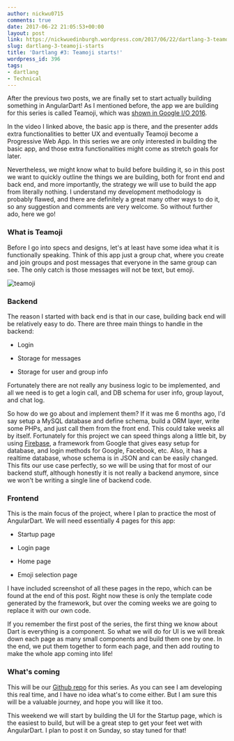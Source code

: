 ```yaml
---
author: nickwu0715
comments: true
date: 2017-06-22 21:05:53+00:00
layout: post
link: https://nickwuedinburgh.wordpress.com/2017/06/22/dartlang-3-teamoji-starts/
slug: dartlang-3-teamoji-starts
title: 'Dartlang #3: Teamoji starts!'
wordpress_id: 396
tags:
- dartlang
- Technical
---
```


After the previous two posts, we are finally set to start actually building something in AngularDart! As I mentioned before, the app we are building for this series is called Teamoji, which was [shown in Google I/O 2016](https://www.youtube.com/watch?v=SobXoh4rb58&t=172s).

In the video I linked above, the basic app is there, and the presenter adds extra functionalities to better UX and eventually Teamoji become a Progressive Web App. In this series we are only interested in building the basic app, and those extra functionalities might come as stretch goals for later.

Nevertheless, we might know what to build before building it, so in this post we want to quickly outline the things we are building, both for front end and back end, and more importantly, the strategy we will use to build the app from literally nothing. I understand my development methodology is probably flawed, and there are definitely a great many other ways to do it, so any suggestion and comments are very welcome. So without further ado, here we go!



### What is Teamoji



Before I go into specs and designs, let's at least have some idea what it is functionally speaking. Think of this app just a group chat, where you create and join groups and post messages that everyone in the same group can see. The only catch is those messages will not be text, but emoji.

![teamoji](https://nickwuedinburgh.files.wordpress.com/2017/06/teamoji.png)



### Backend



The reason I started with back end is that in our case, building back end will be relatively easy to do. There are three main things to handle in the backend:





  * Login


  * Storage for messages


  * Storage for user and group info



Fortunately there are not really any business logic to be implemented, and all we need is to get a login call, and DB schema for user info, group layout, and chat log.

So how do we go about and implement them? If it was me 6 months ago, I'd say setup a MySQL database and define schema, build a ORM layer, write some PHPs, and just call them from the front end. This could take weeks all by itself. Fortunately for this project we can speed things along a little bit, by using [Firebase](https://firebase.google.com/), a framework from Google that gives easy setup for database, and login methods for Google, Facebook, etc. Also, it has a realtime database, whose schema is in JSON and can be easily changed. This fits our use case perfectly, so we will be using that for most of our backend stuff, although honestly it is not really a backend anymore, since we won't be writing a single line of backend code.



### Frontend



This is the main focus of the project, where I plan to practice the most of AngularDart. We will need essentially 4 pages for this app:





  * Startup page


  * Login page


  * Home page


  * Emoji selection page



I have included screenshot of all these pages in the repo, which can be found at the end of this post. Right now these is only the template code generated by the framework, but over the coming weeks we are going to replace it with our own code.

If you remember the first post of the series, the first thing we know about Dart is everything is a component. So what we will do for UI is we will break down each page as many small components and build them one by one. In the end, we put them together to form each page, and then add routing to make the whole app coming into life!



### What's coming



This will be our [Github repo](https://github.com/NickWu007/Teamoji-practice) for this series. As you can see I am developing this real time, and I have no idea what's to come either. But I am sure this will be a valuable journey, and hope you will like it too.

This weekend we will start by building the UI for the Startup page, which is the easiest to build, but will be a great step to get your feet wet with AngularDart. I plan to post it on Sunday, so stay tuned for that!
